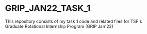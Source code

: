 # GRIP_JAN22_TASK_1
This repository consists of my task 1 code and related files for TSF's Graduate Rotational Internship Program (GRIP Jan'22)
